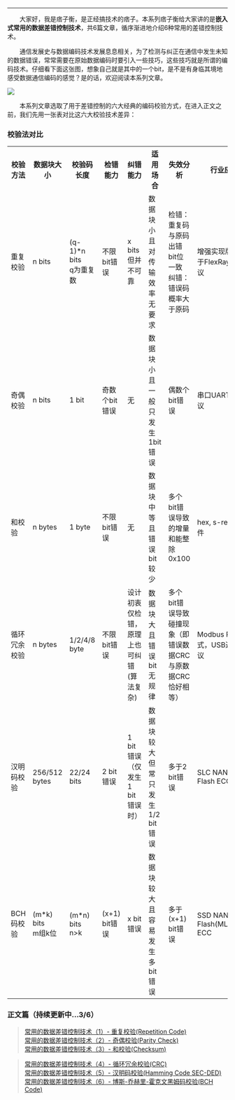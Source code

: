 ----
　　大家好，我是痞子衡，是正经搞技术的痞子。本系列痞子衡给大家讲的是**嵌入式常用的数据差错控制技术**，共6篇文章，循序渐进地介绍6种常用的差错控制技术。  

　　通信发展史与数据编码技术发展息息相关，为了检测与纠正在通信中发生未知的数据错误，常常需要在原始数据编码时要引入一些技巧，这些技巧就是所谓的编码技术。仔细看下面这张图，想象自己就是其中的一个bit，是不是有身临其境地感受数据通信编码的感觉？是的话，欢迎阅读本系列文章。

![](http://odox9r8vg.bkt.clouddn.com/image/cnblogs/error_detection_overview1.jpg)

　　本系列文章选取了用于差错控制的六大经典的编码校验方式，在进入正文之前，我们先用一张表对比这六大校验技术差异：  

### 校验法对比

<table><tbody>
    <tr>
        <th style="width: 90px;">校验方法</th>
        <th style="width: 100px;">数据块大小</th>
        <th style="width: 90px;">校验码长度</th>
        <th style="width: 90px;">检错能力</th>
        <th style="width: 120px;">纠错能力</th>
        <th style="width: 200px;">适用场合</th>
        <th style="width: 200px;">失效分析</th>
        <th style="width: 180px;">行业应用</th>
    </tr>
    <tr>
        <td>重复校验</td>
        <td>n bits</td>
        <td>(q-1)*n bits<br>q为重复数</td>
        <td>不限bit错误</td>
        <td>x bits<br>但并不可靠</td>
        <td>数据块小且对传输效率无要求</td>
        <td>检错：重复码与原码出错bit位一致<br>纠错：错误码概率大于原码</td>
        <td>增强实现版本用于FlexRay通信协议</td>
    </tr>
    <tr>
        <td>奇偶校验</td>
        <td>n bits</td>
        <td>1 bit</td>
        <td>奇数个bit错误</td>
        <td>无</td>
        <td>数据块小且一般只发生1bit错误</td>
        <td>偶数个bit错误</td>
        <td>串口UART通信协议</td>
    </tr>
    <tr>
        <td>和校验</td>
        <td>n bytes</td>
        <td>1 byte</td>
        <td>不限bit错误</td>
        <td>无</td>
        <td>数据块中等且错误bit较少</td>
        <td>多个bit错误导致的增量和能整除0x100</td>
        <td>hex, s-record文件</td>
    </tr>
    <tr>
        <td>循环冗余校验</td>
        <td>n bytes</td>
        <td>1/2/4/8 byte</td>
        <td>不限bit错误</td>
        <td>设计初衷仅检错，原理上也可纠错(算法复杂)</td>
        <td>数据块大且错误bit无规律</td>
        <td>多个bit错误导致碰撞现象（即错误数据CRC与原数据CRC恰好相等）</td>
        <td>Modbus RTU模式，USB通信协议</td>
    </tr>
    <tr>
        <td>汉明码校验</td>
        <td>256/512 bytes</td>
        <td>22/24 bits</td>
        <td>2 bit错误</td>
        <td>1 bit错误（仅发生1 bit错误时）</td>
        <td>数据块较大但常只发生1/2 bit错误</td>
        <td>多于2 bit错误</td>
        <td>SLC NAND Flash ECC</td>
    </tr>
    <tr>
        <td>BCH码校验</td>
        <td>(m*k) bits<br>m组k位</td>
        <td>(m*n) bits<br>n>k</td>
        <td>(x+1) bit错误</td>
        <td>x bit错误</td>
        <td>数据块较大且容易发生多bit错误</td>
        <td>多于(x+1) bit错误</td>
        <td>SSD NAND Flash(MLC/TLC) ECC</td>
    </tr>
</table>

### 正文篇（持续更新中...3/6）

> [常用的数据差错控制技术（1）- 重复校验(Repetition Code)](http://www.cnblogs.com/henjay724/p/8457391.html)  
> [常用的数据差错控制技术（2）- 奇偶校验(Parity Check)](http://www.cnblogs.com/henjay724/p/8465229.html)  
> [常用的数据差错控制技术（3）- 和校验(Checksum)](http://www.cnblogs.com/henjay724/p/8510276.html)  

> [常用的数据差错控制技术（4）- 循环冗余校验(CRC)](http://www.cnblogs.com/henjay724/p/8456821.html)  
> [常用的数据差错控制技术（5）- 汉明码校验(Hamming Code SEC-DED)](http://www.cnblogs.com/henjay724/p/8456821.html)  
> [常用的数据差错控制技术（6）- 博斯-乔赫里-霍克文黑姆码校验(BCH Code)](http://www.cnblogs.com/henjay724/p/8456821.html)  
